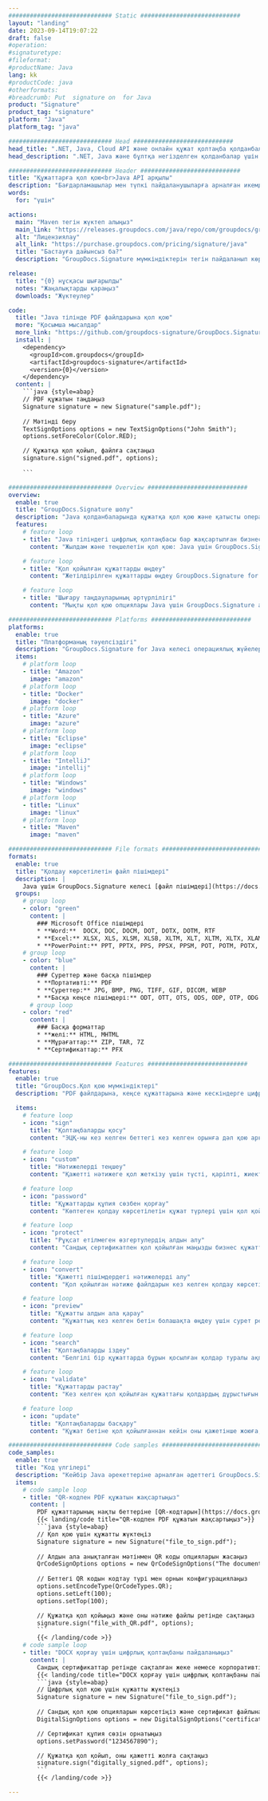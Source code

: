 ```yaml
---
############################# Static ############################
layout: "landing"
date: 2023-09-14T19:07:22
draft: false
#operation: 
#signaturetype: 
#fileformat: 
#productName: Java
lang: kk
#productCode: java
#otherformats: 
#breadcrumb: Put  signature on  for Java
product: "Signature"
product_tag: "signature"
platform: "Java"
platform_tag: "java"

############################# Head ############################
head_title: ".NET, Java, Cloud API және онлайн құжат қолтаңба қолданбалары"
head_description: ".NET, Java және бұлтқа негізделген қолданбалар үшін барлығы бір құжаттың электрондық қолтаңба шешімін алыңыз. Қарапайым апарып тастау мүмкіндігін пайдаланып, жалпы құжат пішіміне онлайн қол қойыңыз"

############################# Header ############################
title: "Құжаттарға қол қою<br>Java API арқылы"
description: "Бағдарламашылар мен түпкі пайдаланушыларға арналған икемді API және қолданбаға негізделген шешімдерді пайдаланып, кез келген платформада сандық құжаттар мен кескіндерге қол қойыңыз."
words:
  for: "үшін"

actions:
  main: "Maven тегін жүктеп алыңыз"
  main_link: "https://releases.groupdocs.com/java/repo/com/groupdocs/groupdocs-signature/"
  alt: "Лицензиялау"
  alt_link: "https://purchase.groupdocs.com/pricing/signature/java"
  title: "Бастауға дайынсыз ба?"
  description: "GroupDocs.Signature мүмкіндіктерін тегін пайдаланып көріңіз немесе лицензия сұраңыз"

release:
  title: "{0} нұсқасы шығарылды"
  notes: "Жаңалықтарды қараңыз"
  downloads: "Жүктеулер"

code:
  title: "Java тілінде PDF файлдарына қол қою"
  more: "Қосымша мысалдар"
  more_link: "https://github.com/groupdocs-signature/GroupDocs.Signature-for-Java"
  install: |
    <dependency>
      <groupId>com.groupdocs</groupId>
      <artifactId>groupdocs-signature</artifactId>
      <version>{0}</version>
    </dependency>
  content: |
    ```java {style=abap}  
    // PDF құжатын таңдаңыз
    Signature signature = new Signature("sample.pdf");
    
    // Мәтінді беру
    TextSignOptions options = new TextSignOptions("John Smith");
    options.setForeColor(Color.RED);

    // Құжатқа қол қойып, файлға сақтаңыз
    signature.sign("signed.pdf", options);
    
    ```

############################# Overview ############################
overview:
  enable: true
  title: "GroupDocs.Signature шолу"
  description: "Java қолданбаларында құжатқа қол қою және қатысты операцияларды орындауға арналған API"
  features:
    # feature loop
    - title: "Java тіліндегі цифрлық қолтаңбасы бар жақсартылған бизнес құжаттары"
      content: "Жылдам және теңшелетін қол қою: Java үшін GroupDocs.Signature PDF файлдары, кескіндер және Office құжаттары үшін сандық қолтаңба опцияларының кең ауқымын ұсынады. Мәтінді, штрих-кодтарды, QR-кодтарды, сандық сертификаттарды, суреттерді немесе жасырын метадеректерді пайдалануға болады. Құжаттарды өңдеу жылдам және тиімді."

    # feature loop
    - title: "Қол қойылған құжаттарды өңдеу"
      content: "Жетілдірілген құжаттарды өңдеу GroupDocs.Signature for Java көмегімен қол қойылған құжаттардағы қуатты операцияларды қамтиды. Әртүрлі пайдалы шарттарды пайдаланып іскери құжаттарға қосылған қолтаңбаларды іздеуге және тексеруге болады. Оған қоса, құжат туралы толық ақпаратқа қол жеткізуге немесе оның беттерінің алдын ала қарау кескіндерін алуға болады."

    # feature loop
    - title: "Шығару таңдауларының әртүрлілігі"
      content: "Мықты қол қою опциялары Java үшін GroupDocs.Signature арқылы қол қойылған құжаттардың шығысын теңшеуге мүмкіндік береді. Кез келген қолтаңбаны кез келген құжат бетінде дәл орналастырып, оның сыртқы түрін әртүрлі жолдармен конфигурациялауға болады. Java API қол қойылған іскери құжаттарды көптеген қолдау көрсетілетін пішімдерде сақтауды қолдайды және оларды құпия сөздермен қорғау опцияларын ұсынады."

############################# Platforms ############################
platforms:
  enable: true
  title: "Платформаның тәуелсіздігі"
  description: "GroupDocs.Signature for Java келесі операциялық жүйелерді, фреймворктарды және пакет менеджерлерін қолдайды"
  items:
    # platform loop
    - title: "Amazon"
      image: "amazon"
    # platform loop
    - title: "Docker"
      image: "docker"
    # platform loop
    - title: "Azure"
      image: "azure"
    # platform loop
    - title: "Eclipse"
      image: "eclipse"
    # platform loop
    - title: "IntelliJ"
      image: "intellij"
    # platform loop
    - title: "Windows"
      image: "windows"
    # platform loop
    - title: "Linux"
      image: "linux"
    # platform loop
    - title: "Maven"
      image: "maven"

############################# File formats ############################
formats:
  enable: true
  title: "Қолдау көрсетілетін файл пішімдері"
  description: |
    Java үшін GroupDocs.Signature келесі [файл пішімдері](https://docs.groupdocs.com/signature/java/supported-document-formats/) бар әрекеттерді қолдайды.
  groups:
    # group loop
    - color: "green"
      content: |
        ### Microsoft Office пішімдері
        * **Word:**  DOCX, DOC, DOCM, DOT, DOTX, DOTM, RTF
        * **Excel:** XLSX, XLS, XLSM, XLSB, XLTM, XLT, XLTM, XLTX, XLAM, SXC, SpreadsheetML
        * **PowerPoint:** PPT, PPTX, PPS, PPSX, PPSM, POT, POTM, POTX, PPTM
    # group loop
    - color: "blue"
      content: |
        ### Суреттер және басқа пішімдер
        * **Портативті:** PDF
        * **Суреттер:** JPG, BMP, PNG, TIFF, GIF, DICOM, WEBP
        * **Басқа кеңсе пішімдері:** ODT, OTT, OTS, ODS, ODP, OTP, ODG
      # group loop
    - color: "red"
      content: |
        ### Басқа форматтар
        * **желі:** HTML, MHTML
        * **Мұрағаттар:** ZIP, TAR, 7Z
        * **Сертификаттар:** PFX

############################# Features ############################
features:
  enable: true
  title: "GroupDocs.Қол қою мүмкіндіктері"
  description: "PDF файлдарына, кеңсе құжаттарына және кескіндерге цифрлық қолтаңбамен қол қою"

  items:
    # feature loop
    - icon: "sign"
      title: "Қолтаңбаларды қосу"
      content: "ЭЦҚ-ны кез келген беттегі кез келген орынға дәл қою арқылы әртүрлі қолдау көрсетілетін қолтаңба түрлерін пайдаланып құжатқа қол қойыңыз."

    # feature loop
    - icon: "custom"
      title: "Нәтижелерді теңшеу"
      content: "Қажетті нәтижеге қол жеткізу үшін түсті, қаріпті, жиекті, айналдыруды және басқа мүмкіндіктерді реттеу арқылы қолтаңба көрінісін теңшеңіз."

    # feature loop
    - icon: "password"
      title: "Құжаттарды құпия сөзбен қорғау"
      content: "Көптеген қолдау көрсетілетін құжат түрлері үшін қол қойылған құжатты құпия сөзбен қорғауға болады."

    # feature loop
    - icon: "protect"
      title: "Рұқсат етілмеген өзгертулердің алдын алу"
      content: "Сандық сертификатпен қол қойылған маңызды бизнес құжаттарын рұқсат етілмеген өзгертулерден қорғаңыз."

    # feature loop
    - icon: "convert"
      title: "Қажетті пішімдердегі нәтижелерді алу"
      content: "Қол қойылған нәтиже файлдарын кез келген қолдау көрсетілетін пішімде оңай алыңыз. Сондай-ақ MS Word құжаттарын PDF форматына еш қиындықсыз түрлендіруге болады."

    # feature loop
    - icon: "preview"
      title: "Құжатты алдын ала қарау"
      content: "Құжаттың кез келген бетін болашақта өңдеу үшін сурет ретінде сақтаңыз."

    # feature loop
    - icon: "search"
      title: "Қолтаңбаларды іздеу"
      content: "Белгілі бір құжаттарда бұрын қосылған қолдар туралы ақпаратты алуға болады."

    # feature loop
    - icon: "validate"
      title: "Құжаттарды растау"
      content: "Кез келген қол қойылған құжаттағы қолдардың дұрыстығын тексеріңіз."

    # feature loop
    - icon: "update"
      title: "Қолтаңбаларды басқару"
      content: "Құжат бетіне қол қойылғаннан кейін оны қажетінше жоюға, жылжытуға немесе жаңартуға болады."

############################# Code samples ############################
code_samples:
  enable: true
  title: "Код үлгілері"
  description: "Кейбір Java әрекеттеріне арналған әдеттегі GroupDocs.Signature жағдайларын пайдаланады"
  items:
    # code sample loop
    - title: "QR-кодпен PDF құжатын жақсартыңыз"
      content: |
        PDF құжаттарының нақты беттеріне [QR-кодтарын](https://docs.groupdocs.com/signature/java/esign-document-with-qr-code-signature/) қосу арқылы бизнес процестерін жақсарту маңызды болуы мүмкін. Java үшін GroupDocs.Signature арқылы QR кодын қосудың мысалы бар.
        {{< landing/code title="QR-кодпен PDF құжатын жақсартыңыз">}}
        ```java {style=abap}
        // Қол қою үшін құжатты жүктеңіз
        Signature signature = new Signature("file_to_sign.pdf");
        
        // Алдын ала анықталған мәтінмен QR коды опцияларын жасаңыз
        QrCodeSignOptions options = new QrCodeSignOptions("The document is approved by John Smith");
        
        // Беттегі QR кодын кодтау түрі мен орнын конфигурациялаңыз
        options.setEncodeType(QrCodeTypes.QR);
        options.setLeft(100);
        options.setTop(100);

        // Құжатқа қол қойыңыз және оны нәтиже файлы ретінде сақтаңыз
        signature.sign("file_with_QR.pdf", options);
        ```
        {{< /landing/code >}}
    # code sample loop
    - title: "DOCX қорғау үшін цифрлық қолтаңбаны пайдаланыңыз"
      content: |
        Сандық сертификаттар ретінде сақталған жеке немесе корпоративтік қолтаңбаларды пайдаланып, [Құжатты қорғауға](https://docs.groupdocs.com/signature/java/esign-document-with-digital-signature/) болады. Сертификатпен қамтамасыз етілген құжаттарды қолды жарамсыз деп өзгертуге болмайды.
        {{< landing/code title="DOCX қорғау үшін цифрлық қолтаңбаны пайдаланыңыз">}}
        ```java {style=abap}   
        // Цифрлық қол қою үшін құжатты жүктеңіз
        Signature signature = new Signature("file_to_sign.pdf");
        
        // Сандық қол қою опцияларын көрсетіңіз және сертификат файлына жолды беріңіз
        DigitalSignOptions options = new DigitalSignOptions("certificate.pfx");

        // Сертификат құпия сөзін орнатыңыз
        options.setPassword("1234567890");

        // Құжатқа қол қойып, оны қажетті жолға сақтаңыз
        signature.sign("digitally_signed.pdf", options);
        ```
        {{< /landing/code >}}

---
```

